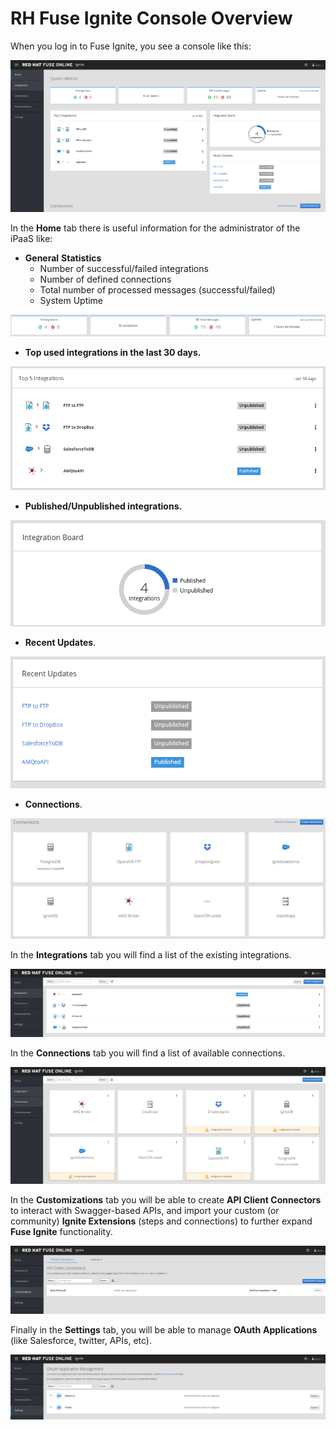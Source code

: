 # RH Fuse Ignite Console Overview

When you log in to Fuse Ignite, you see a console like this:

![](.gitbook/assets/image%20%28110%29.png)

In the **Home** tab there is useful information for the administrator of the iPaaS like:

* **General** **Statistics**
  * Number of successful/failed integrations
  * Number of defined connections
  * Total number of processed messages \(successful/failed\)
  * System Uptime

![](.gitbook/assets/image%20%2866%29.png)

* **Top used integrations in the last 30 days.**

![](.gitbook/assets/image%20%2888%29.png)

* **Published/Unpublished integrations.**

![](.gitbook/assets/image%20%2892%29.png)

* **Recent Updates**.

![](.gitbook/assets/image%20%28127%29.png)

* **Connections**.

![](.gitbook/assets/image%20%2891%29.png)

In the **Integrations** tab you will find a list of the existing integrations.

![](.gitbook/assets/image%20%28138%29.png)

In the **Connections** tab you will find a list of available connections.

![](.gitbook/assets/image%20%28158%29.png)

In the **Customizations** tab you will be able to create **API Client Connectors** to interact with Swagger-based APIs, and import your custom \(or community\) **Ignite Extensions** \(steps and connections\) to further expand **Fuse Ignite** functionality.

![](.gitbook/assets/image%20%28151%29.png)

Finally in the **Settings** tab, you will be able to manage **OAuth** **Applications** \(like Salesforce, twitter, APIs, etc\).

![](.gitbook/assets/image%20%2874%29.png)





